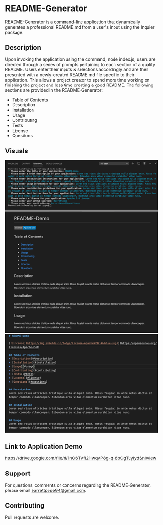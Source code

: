 # README-Generator
README-Generator is a command-line application that dynamically generates a professional README.md from a user's input using the Inquier package.

## Description
Upon invoking the application using the command, node index.js, users are directed through a series of prompts pertaining to each section of a quality README. Users enter their inputs & selections accordingly and are then presented with a newly-created README.md file specific to their application. This allows a project creator to spend more time working on finishing the project and less time creating a good README. The following sections are provided in the README-Generator:

* Table of Contents
* Description
* Installation
* Usage
* Contributing
* Tests
* License
* Questions

## Visuals
![](Develop/images/terminal.png)
![](Develop/images/README-preview.png)
![](Develop/images/README-markup.png)

## Link to Application Demo
https://drive.google.com/file/d/1nO6TVfl21IwqVP8g-q-8bOgTuyIydSni/view

## Support
For questions, comments or concerns regarding the README-Generator, please email barrettpope94@gmail.com.

## Contributing
Pull requests are welcome.
